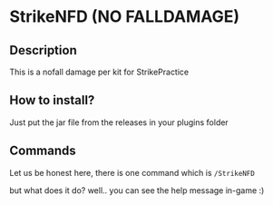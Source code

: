# StrikeNFD (NO FALLDAMAGE)

## Description
This is a nofall damage per kit for StrikePractice
## How to install?
Just put the jar file from the releases in your plugins folder
## Commands
Let us be honest here, there is one command which is
`/StrikeNFD`

but what does it do? 
well.. you can see the help message in-game :)
